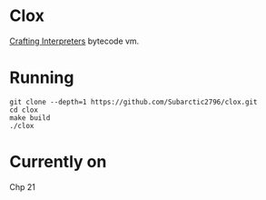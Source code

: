 # Clox
[Crafting Interpreters](https://craftinginterpreters.com) bytecode vm.

# Running
```console
git clone --depth=1 https://github.com/Subarctic2796/clox.git
cd clox
make build
./clox
```

# Currently on
Chp 21

